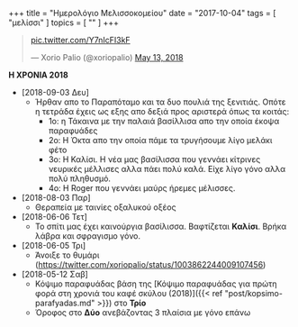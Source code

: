 +++
title = "Ημερολόγιο Μελισσοκομείου"
date = "2017-10-04"
tags = [ "μελίσσι" ]
topics = [ "" ]
+++

<blockquote class="twitter-tweet" data-lang="en"><p lang="und" dir="ltr"><a href="https://t.co/Y7nIcFI3kF">pic.twitter.com/Y7nIcFI3kF</a></p>&mdash; Xorio Palio (@xoriopalio) <a href="https://twitter.com/xoriopalio/status/995602861089320961?ref_src=twsrc%5Etfw">May 13, 2018</a></blockquote>
<script async src="https://platform.twitter.com/widgets.js" charset="utf-8"></script>

**Η ΧΡΟΝΙΑ 2018**

-   <span class="timestamp-wrapper"><span class="timestamp">[2018-09-03 Δευ]</span></span>
    -   Ήρθαν απο το Παραπόταμο και τα δυο πουλιά της ξενιτιάς. Οπότε η τετράδα έχεις ως εξης απο δεξιά προς αριστερά όπως τα κοιτάς:
        -   1ο: η Τάκαινα με την παλαιά βασίλλισα απο την οποία έκοψα παραφυάδες
        -   2ο: Η Όκτα απο την οποία πάμε τα τρυγήσουμε λίγο μελάκι φέτο
        -   3ο: Η Καλίσι. Η νέα μας βασίλισσα που γεννάει κίτρινες νευρικές μέλλισες αλλα πάει πολύ καλά. Είχε λίγο γόνο αλλα πολύ πληθυσμό.
        -   4ο: Η Roger που γεννάει μαύρς ήρεμες μέλισσες.
-   <span class="timestamp-wrapper"><span class="timestamp">[2018-08-03 Παρ]</span></span>
    -   Θεραπεία με ταινίες οξαλυκού οξέος
-   <span class="timestamp-wrapper"><span class="timestamp">[2018-06-06 Τετ]</span></span>
    -   Το σπίτι μας έχει καινούργια βασίλισσα. Βαφτίζεται **Καλίσι**. Βρήκα λάβρα και σφραγισμο γόνο.
-   <span class="timestamp-wrapper"><span class="timestamp">[2018-06-05 Τρι]</span></span>
    -   Άνοιξε το θυμάρι (<https://twitter.com/xoriopalio/status/1003862244009107456>)
-   <span class="timestamp-wrapper"><span class="timestamp">[2018-05-12 Σαβ]</span></span>
    -   Κόψιμο παραφυάδας βάση της [Κόψιμο παραφυάδας για πρώτη φορά στη χρονιά του καφέ σκύλου (2018)]({{< ref "post/kopsimo-parafyadas.md" >}}) στο **Τρίο**
    -   Όροφος στο **Δύο** ανεβάζοντας 3 πλαίσια με γόνο επάνω

